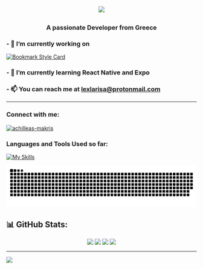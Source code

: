 <h1 align="center">
    <img src="https://readme-typing-svg.herokuapp.com/?font=Righteous&size=35&color=F76B92&center=true&vCenter=true&width=500&height=70&duration=4000&lines=Hi+There!+👋🏼;+I'm+Achilleas+Makris!;" />
</h1>
<h3 align="center">A passionate Developer from Greece</h3>

### - 🔭 I’m currently working on  
[![Bookmark Style Card](https://svg.bookmark.style/api?url=https://github.com/GreekPseudoCode/vscode-pseudocode-extension&style=horizontal)](https://github.com/GreekPseudoCode/vscode-pseudocode-extension)
### - 🌱 I’m currently learning **React Native and Expo**

### - 📫 You can reach me at **lexlarisa@protonmail.com**

---


<h3 align="left">Connect with me:</h3>
<p align="left">
<a href="https://linkedin.com/in/achilleas-makris" target="blank"><img align="center" src="https://raw.githubusercontent.com/rahuldkjain/github-profile-readme-generator/master/src/images/icons/Social/linked-in-alt.svg" alt="achilleas-makris" height="30" width="40" /></a>
</p>

### Languages and Tools Used so far:
[![My Skills](https://skillicons.dev/icons?i=js,html,css,react,bash,c,py,docker,git,githubactions,sqlite,supabase,firebase,sentry,vite)](https://skillicons.dev)

![snake gif](https://github.com/Achilleasmakris/achilleasmakris/blob/output/github-snake-dark.svg)

## 📊 GitHub Stats:

<p align="center">
  <img height="50%" width="auto" src ="https://github-readme-streak-stats-tau-khaki.vercel.app?user=AchilleasMakris&theme=dracula&hide_border=true">
  <img height="50%" width="auto" src ="https://github-readme-stats.vercel.app/api/top-langs/?username=achilleasmakris&layout=compact&hide_border=true&theme=dracula&bg_color=00000000&langs_count=10">
  <img height="50%" width="auto" src ="https://github-readme-stats.vercel.app/api/wakatime?username=achilleasmakris&theme=dracula&bg_color=00000000&hide_border=true&langs_count=5&custom_title=Time%20Spend%20(From%20January%20%202025)">
  <img height="50%" width="auto" src ="https://github-readme-stats.vercel.app/api?username=achilleasmakris&show_icons=true&count_private=true&theme=dracula&hide_border=true&bg_color=00000000">
  <br>
</p>


<!--START_SECTION:waka-->
<!--END_SECTION:waka-->


---
[![](https://visitcount.itsvg.in/api?id=achilleasmakris&icon=0&color=11)](https://visitcount.itsvg.in)

